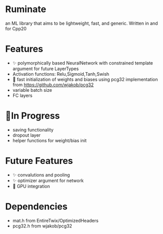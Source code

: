 # Ruminate
an ML library that aims to be lightweight, fast, and generic. Written in and for Cpp20

# Features
* :sparkles: polymorphically based NeuralNetwork with constrained template argument for future LayerTypes
* Activation functions: Relu,Sigmoid,Tanh,Swish
* :racehorse: fast initialization of weights and biases using pcg32 implementation from https://github.com/wjakob/pcg32
* variable batch size
* FC layers

# :construction:In Progress
* saving functionality
* dropout layer
* helper functions for weight/bias init

# Future Features
* :sparkles: convalutions and pooling
* :sparkles: optimizer argument for network
* :racehorse: GPU integration

# Dependencies
* mat.h    from EntireTwix/OptimizedHeaders
* pcg32.h  from wjakob/pcg32
